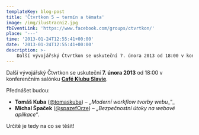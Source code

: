 ```yaml
---
templateKey: blog-post
title: 'Čtvrtkon 5 – termín a témata'
image: /img/ilustracni2.jpg
fbEventLink: 'https://www.facebook.com/groups/ctvrtkon/'
place: '---'
time: '2013-01-24T12:55:41+00:00'
date: '2013-01-24T12:55:41+00:00'
description: >-
    Další vývojářský Čtvrtkon se uskuteční 7. února 2013 od 18:00 v konferenčním salónku Café Klubu Slavie.Přednášet budou:Tomáš Kuba (@tomaskuba) – „Moderní workflow tvorby webu“ Michal Šp...
---
```

Další vývojářský Čtvrtkon se uskuteční **7. února 2013** od 18:00 v konferenčním salónku [**Café Klubu Slavie**](http://www.klubslavie.cz/ "Café Klub Slavie").

Přednášet budou:

- **Tomáš Kuba** ([@tomaskuba](https://twitter.com/tomaskuba "@tomaskuba")) – _„Moderní workflow tvorby webu__“_
- **Michal Špaček** ([@spazefOrze](https://twitter.com/spazef0rze "spazef0rze")) – _„Bezpečnostní útoky na webové aplikace“_.

Určitě je tedy na co se těšit!